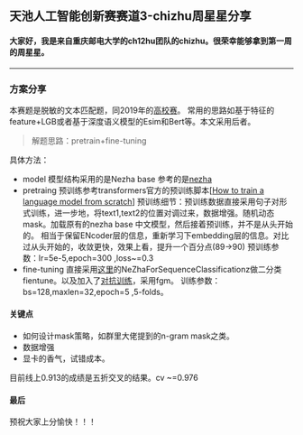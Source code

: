 ## 天池人工智能创新赛赛道3-chizhu周星星分享

#### 大家好，我是来自重庆邮电大学的ch12hu团队的chizhu。很荣幸能够拿到第一周的周星星。
----

### 方案分享

本赛题是脱敏的文本匹配题，同2019年的[高校赛](https://github.com/chizhu/BDC2019)。
常用的思路如基于特征的feature+LGB或者基于深度语义模型的Esim和Bert等。本文采用后者。

>解题思路：pretrain+fine-tuning

具体方法：
* model
模型结构采用的是Nezha base 参考的是[nezha](https://github.com/lonePatient/NeZha_Chinese_PyTorch)
* pretraing
预训练参考transformers官方的预训练脚本[[How to train a language model from scratch](https://github.com/huggingface/blog/blob/master/notebooks/01_how_to_train.ipynb)]
预训练细节：预训练数据直接采用句子对形式训练，进一步地，将text1,text2的位置对调过来，数据增强。随机动态mask。加载原有的nezha base 中文模型，然后接着预训练，并不是从头开始的。
相当于保留ENcoder层的信息，重新学习下embedding层的信息。对比过从头开始的，收敛更快，效果上看，提升一个百分点(89->90)
预训练参数：lr=5e-5,epoch=300 ,loss~=0.3
* fine-tuning
直接采用[这里](https://github.com/lonePatient/NeZha_Chinese_PyTorch/blob/main/model/modeling_nezha.py)的NeZhaForSequenceClassificationz做二分类fientune。以及加入了[对抗训练](https://fyubang.com/2019/10/15/adversarial-train/)，采用fgm。
训练参数：bs=128,maxlen=32,epoch=5 ,5-folds。

#### 关键点
* 如何设计mask策略，如群里大佬提到的n-gram mask之类。
* 数据增强
* 显卡的香气，试错成本。



目前线上0.913的成绩是五折交叉的结果。cv ~=0.976

#### 最后
预祝大家上分愉快！！！





